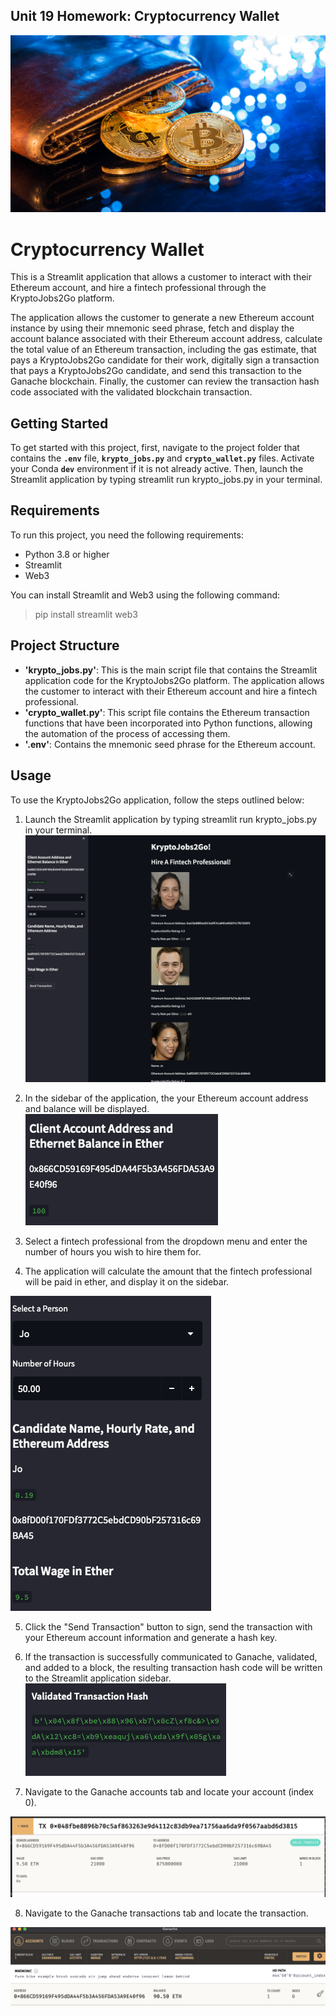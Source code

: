 ## Unit 19 Homework: Cryptocurrency Wallet

![An image shows a wallet with bitcoin.](Images/19-4-challenge-image.png)

# Cryptocurrency Wallet

This is a Streamlit application that allows a customer to interact with their Ethereum account, and hire a fintech professional through the KryptoJobs2Go platform.

The application allows the customer to generate a new Ethereum account instance by using their mnemonic seed phrase, fetch and display the account balance associated with their Ethereum account address, calculate the total value of an Ethereum transaction, including the gas estimate, that pays a KryptoJobs2Go candidate for their work, digitally sign a transaction that pays a KryptoJobs2Go candidate, and send this transaction to the Ganache blockchain. Finally, the customer can review the transaction hash code associated with the validated blockchain transaction.

## Getting Started

To get started with this project, first, navigate to the project folder that contains the **`.env`** file, **`krypto_jobs.py`** and **`crypto_wallet.py`** files. Activate your Conda **`dev`** environment if it is not already active. Then, launch the Streamlit application by typing streamlit run krypto_jobs.py in your terminal.

## Requirements

To run this project, you need the following requirements:

- Python 3.8 or higher
- Streamlit
- Web3

You can install Streamlit and Web3 using the following command:

> pip install streamlit web3

## Project Structure

- **'krypto_jobs.py'**: This is the main script file that contains the Streamlit application code for the KryptoJobs2Go platform. The application allows the customer to interact with their Ethereum account and hire a fintech professional.
- **'crypto_wallet.py'**: This script file contains the Ethereum transaction functions that have been incorporated into Python functions, allowing the automation of the process of accessing them.
- **'.env'**: Contains the mnemonic seed phrase for the Ethereum account.

## Usage

To use the KryptoJobs2Go application, follow the steps outlined below:

1. Launch the Streamlit application by typing streamlit run krypto_jobs.py in your terminal.
![steamlit](Images/streamlit.png)

2. In the sidebar of the application, the your Ethereum account address and balance will be displayed.
![balance](Images/ether_balance.png)
3. Select a fintech professional from the dropdown menu and enter the number of hours you wish to hire them for.
4. The application will calculate the amount that the fintech professional will be paid in ether, and display it on the sidebar.

![hire](Images/selection.png)

5. Click the "Send Transaction" button to sign, send the transaction with your Ethereum account information and generate a hash key.

6. If the transaction is successfully communicated to Ganache, validated, and added to a block, the resulting transaction hash code will be written to the Streamlit application sidebar.
![transaction](Images/hash.png)
7. Navigate to the Ganache accounts tab and locate your account (index 0).

![ganachetransfer](Images/ganache_transaction.png)

8. Navigate to the Ganache transactions tab and locate the transaction.

![ganachebalance](Images/ganache_balance.png)
